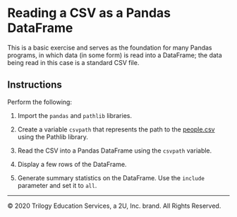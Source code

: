 # Reading a CSV as a Pandas DataFrame

This is a basic exercise and serves as the foundation for many Pandas programs, in which data (in some form) is read into a DataFrame; the data being read in this case is a standard CSV file.

## Instructions

Perform the following:

1. Import the `pandas` and `pathlib` libraries.

2. Create a variable `csvpath` that represents the path to the [people.csv](Resources/people.csv) using the Pathlib library.

3. Read the CSV into a Pandas DataFrame using the `csvpath` variable.

4. Display a few rows of the DataFrame.

5. Generate summary statistics on the DataFrame. Use the `include` parameter and set it to `all`.

---

© 2020 Trilogy Education Services, a 2U, Inc. brand. All Rights Reserved.
